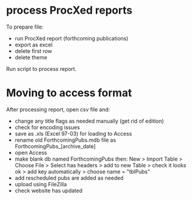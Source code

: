 # process ProcXed reports

To prepare file:

* run ProcXed report (forthcoming publications)
* export as excel
* delete first row
* delete theme

Run script to process report.

# Moving to access format

After processing report, open csv file and:

* change any title flags as needed manually (get rid of edition)
* check for encoding issues
* save as .xls (Excel 97-03) for loading to Access
* rename old ForthcomingPubs.mdb file as ForthcomingPubs_[archive_date]
* open Access
* make blank db named ForthcomingPubs then: New > Import Table > Choose File > 
Select has headers > add to new Table > check it looks ok > 
add key automatically > choose name = "tblPubs"
* add rescheduled pubs are added as needed
* upload using FileZilla
* check website has updated